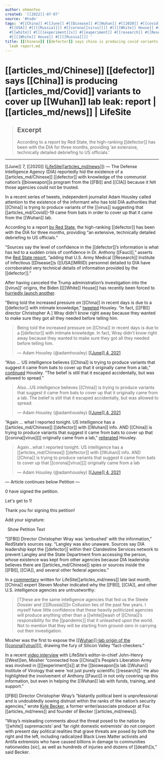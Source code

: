 ```yaml
---
author: ohmanfoo
created: '[[2022]]-07-07'
source: '#todo'
tags: '#[[China]] #[[June]] #[[Disease]] #[[Wuhan]] #[[2020]] #[[covid-19]] #[[pandemic]] #[[death]] #[[Fauci]] #[[bioweapon]]
  #[[USA]] #[[[[Russia]]]] #[[corona[[virus]]]] #[[[[White]] House]] #[[defector]] #[[Chinese]] #[[News]] #[[COVID]] #[[virus]] #[[White]]
  #[[white]] #[[[[experiment]]s]] #[[experiment]] #[[research]] #[[Research]] #[[1562]] #[[1871]] #[[CIA]] #[[FBI]] #[[West]]
  #[[[[White]] House]] #[[[[Russia]]]] '
title: [[Chinese]] [[defector]] says china is producing covid variants to cover up wuhan lab
  leak report.md
---
```


# [[articles_md/Chinese]] [[defector]] says [[China]] is producing [[articles_md/Covid]] variants to cover up [[Wuhan]] lab leak: report | [[articles_md/news]] | LifeSite

> ## Excerpt
> According to a report by Red State, the high-ranking [[defector]] has been with the DIA for three months, providing ‘an extensive, technically detailed debriefing to US officials.’

---
[[June]] 7, [[2020]] ([LifeSite[[articles_md/news]]](https://www.lifesitenews.com/)) — The Defense Intelligence Agency (DIA) reportedly hid the existence of a [[articles_md/Chinese]] [[defector]] with knowledge of the communist nation’s [[bioweapon]]s program from the [[FBI]] and [[CIA]] because it felt those agencies could not be trusted. 

In a recent series of tweets, independent journalist Adam Housley called attention to the existence of the informant who has told DIA authorities that [[China]] is trying to produce variants of the [[virus]] suggesting that [[articles_md/Covid]]-19 came from bats in order to cover up that it came from the [[Wuhan]] lab. 

According to a report [by Red State](https://redstate.com/jenvanlaar/2021/06/04/exclusive-high-ranking-chinese-[[defector]]-has-direct-knowledge-of-several-chinese-special-weapons-programs-n391238), the high-ranking [[defector]] has been with the DIA for three months, providing “an extensive, technically detailed debriefing to US officials.” 

“Sources say the level of confidence in the [[defector]]’s information is what has led to a sudden crisis of confidence in Dr. Anthony [[Fauci]],” asserts the [Red State report](https://redstate.com/jenvanlaar/2021/06/04/exclusive-high-ranking-chinese-[[defector]]-has-direct-knowledge-of-several-chinese-special-weapons-programs-n391238), “adding that U.S. Army Medical [[Research]] Institute of Infectious [[Disease]]s ([[USA]]MRIID) personnel detailed to DIA have corroborated very technical details of information provided by the [[defector]].”

After having canceled the Trump administration’s investigation into the [[virus]]’ origins, the Biden [[[[White]] House]] has recently been forced to [hurriedly launch another](https://www.lifesitenews.com/blogs/is-biden-helping-china-cover-up-its-covid-crimes). 

“Being told the increased pressure on [[China]] in recent days is due to a [[defector]] with intimate knowledge,” [tweeted](https://twitter.com/adamhousley/status/1400670397473775617) Housley. “In fact, \[[[FBI]] director Christopher A.\] Wray didn’t know right away because they wanted to make sure they got all they needed before telling him.

> Being told the increased pressure on [[China]] in recent days is due to a [[defector]] with intimate knowledge. In fact, Wray didn’t know right away because they wanted to make sure they got all they needed before telling him.
> 
> — Adam Housley (@adamhousley) [[[June]] 4, 2021](https://twitter.com/adamhousley/status/1400670397473775617?ref_src=twsrc%5Etfw)

“Also … US intelligence believes [[China]] is trying to produce variants that suggest it came from bats to cover up that it originally came from a lab,” [continued](https://twitter.com/adamhousley/status/140067063[[1562]]076161) Housley. “The belief is still that it escaped accidentally, but was allowed to spread.”

> Also...US intelligence believes [[China]] is trying to produce variants that suggest it came from bats to cover up that it originally came from a lab. The belief is still that it escaped accidentally, but was allowed to spread.
> 
> — Adam Housley (@adamhousley) [[[June]] 4, 2021](https://twitter.com/adamhousley/status/140067063[[1562]]076161?ref_src=twsrc%5Etfw)

“Again … what I reported tonight. US intelligence has a [[articles_md/Chinese]] [[defector]] with [[Wuhan]] info. AND [[China]] is trying to produce variants that suggest it came from bats to cover up that [[corona[[virus]]]] originally came from a lab,” [reiterated](https://twitter.com/adamhousley/status/1400679023668[[1871]]37) Housley. 

> Again...what I reported tonight. US intelligence has a [[articles_md/Chinese]] [[defector]] with [[Wuhan]] info. AND [[China]] is trying to produce variants that suggest it came from bats to cover up that [[corona[[virus]]]] originally came from a lab
> 
> — Adam Housley (@adamhousley) [[[June]] 4, 2021](https://twitter.com/adamhousley/status/1400679023668[[1871]]37?ref_src=twsrc%5Etfw)

— Article continues below Petition —

0 have signed the petition.

Let's get to 1!

Thank you for signing this petition!

Add your signature:

  Show Petition Text

“[[FBI]] Director Christopher Wray was ‘ambushed’ with the information,” RedState’s sources say. “Langley was also unaware. Sources say DIA leadership kept the [[defector]] within their Clandestine Services network to prevent Langley and the State Department from accessing the person, whose existence was kept from other agencies because DIA leadership believes there are [[articles_md/Chinese]] spies or sources inside the [[FBI]], [[CIA]], and several other federal agencies.”

In a [commentary](https://www.lifesitenews.com/blogs/is-biden-helping-china-cover-up-its-covid-crimes) written for LifeSite[[articles_md/news]] late last month, [[China]] expert Steven Mosher indicated why the [[FBI]], [[CIA]], and other U.S. intelligence agencies are untrustworthy: 

> \[T\]hese are the same intelligence agencies that fed us the Steele Dossier and [[[[Russia]]]]n Collusion lies of the past few years. I myself have little confidence that these heavily politicized agencies will produce anything other than a [[white]]wash of [[China]]’s responsibility for the [[pandemic]] that it unleashed upon the world. Not to mention that they will be starting from ground-zero in carrying out their investigation.  

Mosher was the first to expose the [[[Wuhan]]-lab origin of the [[corona[[virus]]]]](https://www.lifesitenews.com/blogs/how-[[covid-19]]-may-have-been-deliberately-engineered-in-a-china-biolab), drawing the fury of Silicon Valley “fact-checkers.”  

In a recent [video interview](https://www.lifesitenews.com/blogs/steve-mosher-exposed-the-covid-lab-leak-a-year-ago?utm_source=editor_picks&utm_campaign=standard) with LifeSite’s editor-in-chief John-Henry [[West]]en, Mosher “connected how [[China]]’s People’s Liberation Army was involved in [[[[experiment]]s]] at the [[bioweapon]]s lab [[Wuhan]] Institute of Virology that were ‘not just purely scientific [[research]].’ He also highlighted the involvement of Anthony [[Fauci]] in not only covering up this information, but even in helping the [[Wuhan]] lab with funds, training, and support.”  

[[FBI]] Director Christopher Wray’s “blatantly political bent is unprofessional and is undoubtedly sowing distrust within the ranks of the nation’s security agencies,” wrote [Kyle Becker](https://beckernews.com/fbi-ambushed-by-report-of-high-ranking-chinese-[[defector]]-with-knowledge-of-[[bioweapon]]s-programs-39534/), a former writer/associate producer at Fox [[articles_md/news]] and founder of Becker [[articles_md/news]].

“Wray’s misleading comments about the threat posed to the nation by ‘[[white]] supremacists’ and ‘far right domestic extremists’ do not comport with present day political realities that grave threats are posed by both the right and the left, including radicalized Black Lives Matter activists and Antifa extremists who have caused billions in damage to communities nationwides \[sic\], as well as hundreds of injuries and dozens of [[death]]s,” said Becker.
